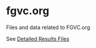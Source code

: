 # fgvc.org
Files and data related to FGVC.org


See [Detailed Results Files](https://github.com/FGVC/fgvc.org-data/wiki/Detailed-Results-Files)
